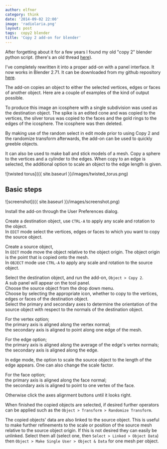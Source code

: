 ```yaml
---
author: elfnor
category: think
date: '2014-09-02 22:00'
image: 'radiolaria.png'
layout: post
tags:  copy2 blender
title: 'Copy 2 add-on for blender'
---
```


After forgetting about it for a few years I found my old \"copy 2\" blender python script. (there\'s an old thread [here](http://blenderartists.org/forum/showthread.php?193616-Copy-object-to-face-edge-or-vertex-script-%28updated-to-2-5-3-1%29)).

I\'ve completely rewritten it into a proper add-on with a panel interface. It now works in Blender 2.71. It can be downloaded from my github repository [here](https://github.com/elfnor/copy2_blender_addon).

The add-on copies an object to either the selected vertices, edges or faces of another object. Here are a couple of examples of the kind of output possible.

To produce this image an icosphere with a single subdivision was used as the destination object. The spike is an edited cone and was copied to the vertices, the silver torus was copied to the faces and the gold rings to the edges of the icosphere. The icosphere was then deleted.

By making use of the random select in edit mode prior to using Copy 2 and the randomize transform afterwards, the add-on can be used to quickly greeble objects.

It can also be used to make ball and stick models of a mesh. Copy a sphere to the vertices and a cylinder to the edges. When copy to an edge is selected, the additional option to scale an object to the edge length is given.

![twisted torus]({{ site.baseurl }}/images/twisted_torus.png)

## Basic steps

![screenshot]({{ site.baseurl }}/images/screenshot.png)

Install the add-on through the User Preferences dialog.

Create a destination object, use `CTRL-A` to apply any scale and rotation to the object.\
In `EDIT` mode select the vertices, edges or faces to which you want to copy the source object.

Create a source object,\
In `EDIT` mode move the object relative to the object origin. The object origin is the point that is copied onto the mesh.\
In `OBJECT` mode use `CTRL-A` to apply any scale and rotation to the source object.

Select the destination object, and run the add-on, `Object > Copy 2`.\
A sub panel will appear on the tool panel.\
Choose the source object from the drop down menu.\
Choose by selecting the appropriate icon, whether to copy to the vertices, edges or faces of the destination object.\
Select the primary and secondary axes to determine the orientation of the source object with respect to the normals of the destination object.

For the vertex option;\
the primary axis is aligned along the vertex normal;\
the secondary axis is aligned to point along one edge of the mesh.

For the edge option;\
the primary axis is aligned along the average of the edge\'s vertex normals;\
the secondary axis is aligned along the edge.

In edge mode, the option to scale the source object to the length of the edge appears.
One can also change the scale factor.

For the face option;\
the primary axis is aligned along the face normal;\
the secondary axis is aligned to point to one vertex of the face.

Otherwise click the axes alignment buttons until it looks right.

When finished the copied objects are selected, if desired further operators can be applied such as the `Object > Transform > Randomize Transform`.

The copied objects\' data are also linked to the source object. This is useful to make further refinements to the scale or position of the source mesh relative to the source object origin. If this is not desired they can easily be unlinked. Select them all (select one, then `Select > Linked > Object Data`) then `Object > Make Single User > Object & Data` for one mesh per object.
